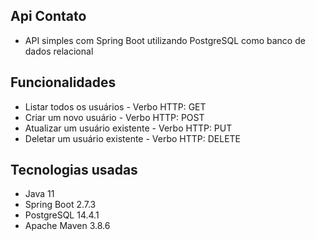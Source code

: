 ## Api Contato
- API simples com Spring Boot utilizando PostgreSQL como banco de dados relacional

## Funcionalidades
- Listar todos os usuários - Verbo HTTP: GET
- Criar um novo usuário - Verbo HTTP: POST
- Atualizar um usuário existente - Verbo HTTP: PUT
- Deletar um usuário existente - Verbo HTTP: DELETE

## Tecnologias usadas
- Java 11
- Spring Boot 2.7.3
- PostgreSQL 14.4.1
- Apache Maven 3.8.6

